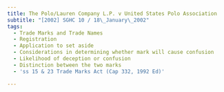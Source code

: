 ```yaml
---
title: The Polo/Lauren Company L.P. v United States Polo Association
subtitle: "[2002] SGHC 10 / 18\_January\_2002"
tags:
  - Trade Marks and Trade Names
  - Registration
  - Application to set aside
  - Considerations in determining whether mark will cause confusion
  - Likelihood of deception or confusion
  - Distinction between the two marks
  - 'ss 15 & 23 Trade Marks Act (Cap 332, 1992 Ed)'

---
```



